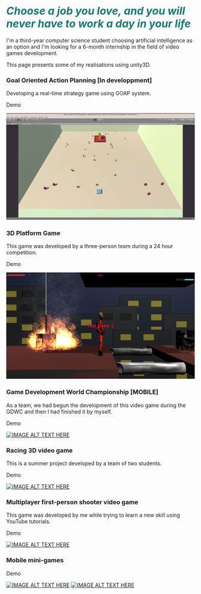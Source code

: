 <p align="center">
<h1><span style="text-align: center; color: #157a76;"><em><strong>Choose a job you love, and you will never have to work a day in your life</strong></em><br /></span></h1>
</p>
<p>
  I'm a third-year computer science student choosing artificial intelligence as an option and I'm looking for a 6-month internship in the field of video games development.
</p>
<p>
  This page presents some of my realisations using unity3D.
</p>


### Goal Oriented Action Planning [In developpment]
<p>
  Developing a real-time strategy game using GOAP system.
</p>
<p>
Demo
</p>

[![IMAGE ALT TEXT HERE](https://raw.githubusercontent.com/MohamedAminMallek/Game-Development/master/goap.JPG)](https://youtu.be/hKLC1DKai7o)

### 3D Platform Game
<p>
This game was developed by a three-person team during a 24 hour competition.
</p>
<p>
Demo
</p>

[![IMAGE ALT TEXT HERE](https://github.com/MohamedAminMallek/Game-Development/blob/master/Cnci.png)](https://youtu.be/jUQcE1kKXUg)

### Game Development World Championship [MOBILE]
<p>
  As a team, we had begun the development of this video game during the GDWC and then I had finished it by myself.
 </p>
<p>
Demo
</p>

[![IMAGE ALT TEXT HERE](https://github.com/MohamedAminMallek/Game-Development/blob/master/dream%20house.png)](https://youtu.be/_SJV_sOlh2g)


### Racing 3D video game
<p>
  This is a summer project developed by a team of two students.
</p>
<p>
Demo
</p>

[![IMAGE ALT TEXT HERE](https://github.com/MohamedAminMallek/Game-Development/blob/master/racing.png)](https://youtu.be/M7chGENuCOw)

### Multiplayer first-person shooter video game
<p>
  This game was developed by me while trying to learn a new skill using YouTube tutorials.
</p>
<p>
Demo
</p>

[![IMAGE ALT TEXT HERE](https://i9.ytimg.com/vi/vJfLhLXgsQE/mq3.jpg?sqp=COnRne0F&rs=AOn4CLB4GNrAjjTlrFbleF3r6RwsnLuMlA)](https://youtu.be/vJfLhLXgsQE)

### Mobile mini-games

<p>
Demo
</p>

[![IMAGE ALT TEXT HERE](https://i9.ytimg.com/vi/0oyeT6zRuMU/mq2.jpg?sqp=CIX4ne0F&rs=AOn4CLBfMEazf1ePOToNbjD-Trjd4XC2CA)](https://youtu.be/0oyeT6zRuMU) [![IMAGE ALT TEXT HERE](https://i9.ytimg.com/vi/2ksZhLXGWw0/mq2.jpg?sqp=CKCCnu0F&rs=AOn4CLBGqLbE59NB-u_eF029N07MX6aEdw)](https://youtu.be/2ksZhLXGWw0)



